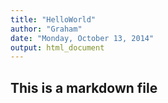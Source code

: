 ```yaml
---
title: "HelloWorld"
author: "Graham"
date: "Monday, October 13, 2014"
output: html_document
---
```



## This is a markdown file